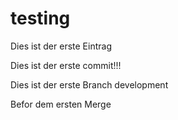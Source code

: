 # testing

Dies ist der erste Eintrag

Dies ist der erste commit!!!

Dies ist der erste Branch development


Befor dem ersten Merge